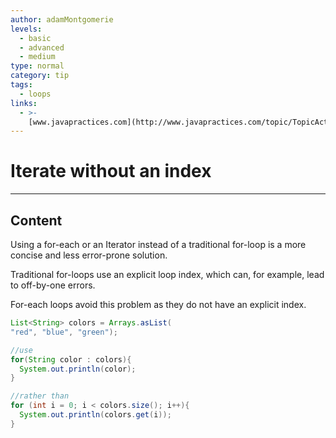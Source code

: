 ```yaml
---
author: adamMontgomerie
levels:
  - basic
  - advanced
  - medium
type: normal
category: tip
tags:
  - loops
links:
  - >-
    [www.javapractices.com](http://www.javapractices.com/topic/TopicAction.do?Id=88){website}
---
```


# Iterate without an index


---

## Content

Using a for-each or an Iterator instead of a traditional for-loop is a more concise and less error-prone solution. 

Traditional for-loops use an explicit loop index, which can, for example, lead to off-by-one errors. 

For-each loops avoid this problem as they do not have an explicit index.

```java
List<String> colors = Arrays.asList(
"red", "blue", "green");

//use
for(String color : colors){
  System.out.println(color);
}

//rather than
for (int i = 0; i < colors.size(); i++){
  System.out.println(colors.get(i));
}

```
